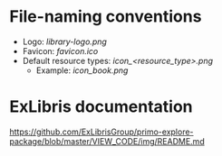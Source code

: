 # File-naming conventions

* Logo: _library-logo.png_
* Favicon: _favicon.ico_
* Default resource types: _icon\_<resource_type>.png_
  * Example: _icon_book.png_

# ExLibris documentation

https://github.com/ExLibrisGroup/primo-explore-package/blob/master/VIEW_CODE/img/README.md





